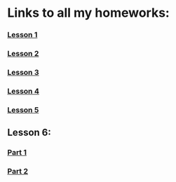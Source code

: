 # Links to all my homeworks:
### [Lesson 1](https://savinganimals.github.io/klyho_maksim_homework1/index.html)
### [Lesson 2](https://savinganimals.github.io/Klyho_maksim_homework2/index.html)
### [Lesson 3](https://savinganimals.github.io/main_repos/README.md)
### [Lesson 4](https://savinganimals.github.io/klyho_maksim_homework4/index.html)
### [Lesson 5](https://savinganimals.github.io/klyho_maksim_homework5/index.html)
## Lesson 6:
### [Part 1](https://savinganimals.github.io/klyho_maksim_homework_6_part1/)
### [Part 2](https://savinganimals.github.io/klyho_maksim_homework6_part2/index.html)
